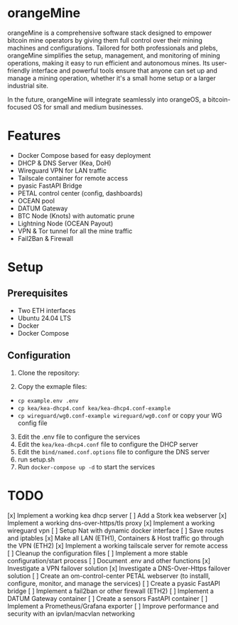 # orangeMine
orangeMine is a comprehensive software stack designed to empower bitcoin mine operators by giving them full control over their mining machines and configurations. Tailored for both professionals and plebs, orangeMine simplifies the setup, management, and monitoring of mining operations, making it easy to run efficient and autonomous mines. Its user-friendly interface and powerful tools ensure that anyone can set up and manage a mining operation, whether it's a small home setup or a larger industrial site. 

In the future, orangeMine will integrate seamlessly into orangeOS, a bitcoin-focused OS for small and medium businesses.

# Features
- Docker Compose based for easy deployment
- DHCP & DNS Server (Kea, DoH)
- Wireguard VPN for LAN traffic
- Tailscale container for remote access
- pyasic FastAPI Bridge
- PETAL control center (config, dashboards)
- OCEAN pool
- DATUM Gateway
- BTC Node (Knots) with automatic prune
- Lightning Node (OCEAN Payout)
- VPN & Tor tunnel for all the mine traffic
- Fail2Ban & Firewall

# Setup

## Prerequisites

- Two ETH interfaces
- Ubuntu 24.04 LTS
- Docker
- Docker Compose

## Configuration

1. Clone the repository:

2. Copy the exmaple files:
  - `cp example.env .env`
  - `cp kea/kea-dhcp4.conf kea/kea-dhcp4.conf-example`
  - `cp wireguard/wg0.conf-example wireguard/wg0.conf` or copy your WG config file

3. Edit the .env file to configure the services
4. Edit the `kea/kea-dhcp4.conf` file to configure the DHCP server
5. Edit the `bind/named.conf.options` file to configure the DNS server
6. run setup.sh
7. Run `docker-compose up -d` to start the services


# TODO

[x] Implement a working kea dhcp server
[ ] Add a Stork kea webserver
[x] Implement a working dns-over-https/tls proxy
[x] Implement a working wireguard vpn
[ ] Setup Nat with dynamic docker interface
[ ] Save routes and iptables
[x] Make all LAN (ETH1), Containers & Host traffic go through the VPN (ETH2)
[x] Implement a working tailscale server for remote access
[ ] Cleanup the configuration files
[ ] Implement a more stable configuration/start process
[ ] Document .env and other functions
[x] Investigate a VPN failover solution
[x] Investigate a DNS-Over-Https failover solution
[ ] Create an om-control-center PETAL webserver (to installl, configure, monitor, and manage the services)
[ ] Create a pyasic FastAPI bridge
[ ] Implement a fail2ban or other firewall (ETH2)
[ ] Implement a DATUM Gateway container
[ ] Create a sensors FastAPI container
[ ] Implement a Prometheus/Grafana exporter
[ ] Improve performance and security with an ipvlan/macvlan networking